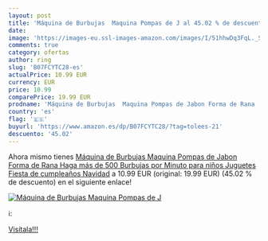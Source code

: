 ```yaml
---
layout: post
title: 'Máquina de Burbujas  Maquina Pompas de J al 45.02 % de descuento'
date: 
image: 'https://images-eu.ssl-images-amazon.com/images/I/51hhwDq3FqL._SL200_.jpg'
comments: true
category: ofertas
author: ring
slug: 'B07FCYTC28-es'
actualPrice: 10.99 EUR
currency: EUR
price: 10.99
comparePrice: 19.99 EUR
prodname: 'Máquina de Burbujas  Maquina Pompas de Jabon Forma de Rana  Haga más de 500 Burbujas por Minuto para niños Juguetes Fiesta de cumpleaños  Navidad'
country: 'es'
flag: '🇪🇸'
buyurl: 'https://www.amazon.es/dp/B07FCYTC28/?tag=tolees-21'
descuento: '45.02'
---
```


Ahora mismo tienes [Máquina de Burbujas  Maquina Pompas de Jabon Forma de Rana  Haga más de 500 Burbujas por Minuto para niños Juguetes Fiesta de cumpleaños  Navidad](https://www.amazon.es/dp/B07FCYTC28/?tag=tolees-21) a 10.99 EUR (original: 19.99 EUR) (45.02 %  de descuento) en el siguiente enlace!

[![Máquina de Burbujas  Maquina Pompas de J](https://images-eu.ssl-images-amazon.com/images/I/51hhwDq3FqL._SL200_.jpg)](https://www.amazon.es/dp/B07FCYTC28/?tag=tolees-21)

ℹ️:


[Visítala!!!](https://www.amazon.es/dp/B07FCYTC28/?tag=tolees-21)

